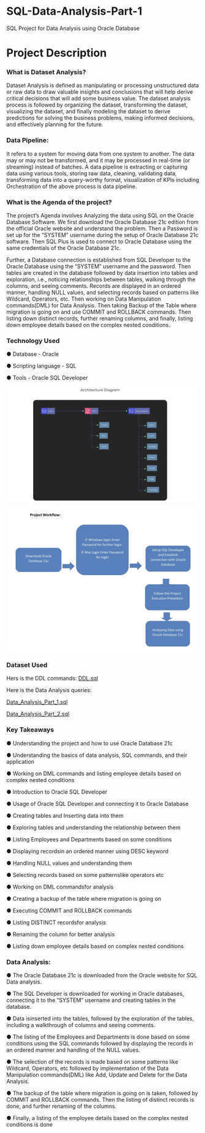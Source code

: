 # SQL-Data-Analysis-Part-1
SQL Project for Data Analysis using Oracle Database



# Project Description


### What is Dataset Analysis?

Dataset Analysis is defined as manipulating or processing unstructured data or raw data to draw valuable insights and conclusions that will help derive critical decisions that will add some business value. The dataset analysis process is followed by organizing the dataset, transforming the dataset, visualizing the dataset, and finally modeling the dataset to derive predictions for solving the business problems, making informed decisions, and effectively planning for the future.

 

### Data Pipeline: 

It refers to a system for moving data from one system to another. The data may or may not be transformed, and it may be processed in real-time (or streaming) instead of batches. A data pipeline is extracting or capturing data using various tools, storing raw data, cleaning, validating data, transforming data into a query-worthy format, visualization of KPIs including Orchestration of the above process is data pipeline.

 

### What is the Agenda of the project?

The project’s Agenda involves Analyzing the data using SQL on the Oracle Database Software. We first download the Oracle Database 21c edition from the official Oracle website and understand the problem. Then a Password is set up for the “SYSTEM” username during the setup of Oracle Database 21c software. Then SQL Plus is used to connect to Oracle Database using the same credentials of the Oracle Database 21c. 

Further, a Database connection is established from SQL Developer to the Oracle Database using the “SYSTEM” username and the password. Then tables are created in the database followed by data insertion into tables and exploration, i.e., noticing relationships between tables, walking through the columns, and seeing comments. Records are displayed in an ordered manner, handling NULL values, and selecting records based on patterns like Wildcard, Operators, etc. Then working on Data Manipulation commands(DML) for Data Analysis. Then taking Backup of the Table where migration is going on and use COMMIT and ROLLBACK commands. Then listing down distinct records, further renaming columns, and finally, listing down employee details based on the complex nested conditions.




### Technology Used

● Database - Oracle

● Scripting language - SQL

● Tools - Oracle SQL Developer


![Screenshot of a comment on a GitHub issue showing an image, added in the Markdown, of an Octocat smiling and raising a tentacle.](Architecture.png)




![Screenshot of a comment on a GitHub issue showing an image, added in the Markdown, of an Octocat smiling and raising a tentacle.](Workflow.png)




### Dataset Used

Hers is the DDL commands: [DDL.sql](https://github.com/Raghuraj-DataEngineer/SQL-Data-Analysis-Part-1/blob/main/DDL.sql)

Here is the Data Analysis queries:

[Data_Analysis_Part_1.sql](https://github.com/Raghuraj-DataEngineer/SQL-Data-Analysis-Part-1/blob/main/Data_Analysis_Part_1.sql)

[Data_Analysis_Part_2.sql](https://github.com/Raghuraj-DataEngineer/SQL-Data-Analysis-Part-1/blob/main/Data_Analysis_Part_2.sql)


### Key Takeaways

● Understanding the project and how to use Oracle Database 21c

● Understanding the basics of data analysis, SQL commands, and their application

● Working on DML commands and listing employee details based on complex nested conditions

● Introduction to Oracle SQL Developer

● Usage of Oracle SQL Developer and connecting it to Oracle Database

● Creating tables and Inserting data into them

● Exploring tables and understanding the relationship between them

● Listing Employees and Departments based on some conditions

● Displaying recordsin an ordered manner using DESC keyword

● Handling NULL values and understanding them

● Selecting records based on some patternslike operators etc

● Working on DML commandsfor analysis

● Creating a backup of the table where migration is going on

● Executing COMMIT and ROLLBACK commands

● Listing DISTINCT recordsfor analysis

● Renaming the column for better analysis

● Listing down employee details based on complex nested conditions






### Data Analysis:

● The Oracle Database 21c is downloaded from the Oracle website for SQL Data analysis. 

● The SQL Developer is downloaded for working in Oracle databases, connecting it to the
“SYSTEM” username and creating tables in the database. 

● Data isinserted into the tables, followed by the exploration of the tables, including a
walkthrough of columns and seeing comments. 

● The listing of the Employees and Departments is done based on some conditions using the
SQL commands followed by displaying the records in an ordered manner and handling of the
NULL values. 

● The selection of the records is made based on some patterns like Wildcard, Operators, etc
followed by implementation of the Data Manipulation commands(DML) like Add, Update and
Delete for the Data Analysis. 

● The backup of the table where migration is going on is taken, followed by COMMIT and
ROLLBACK commands. Then the listing of distinct records is done, and further renaming of
the columns. 

● Finally, a listing of the employee details based on the complex nested conditions is done
